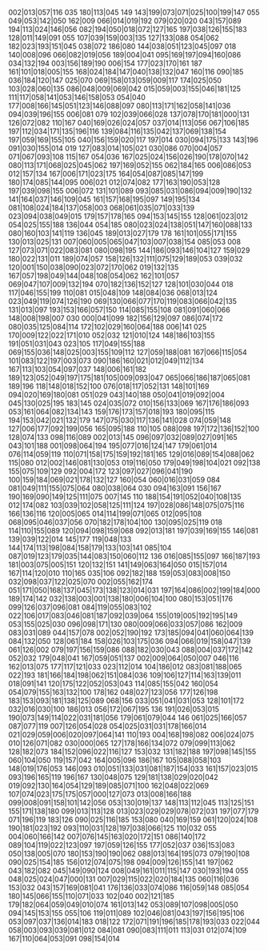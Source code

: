 002|013|057|116 035 180|113|045 149 143|199|073|071|025|100|199|147 055 049|053|142|050 162|009 066|014|019|192 079|020|020 043|157|089 194|113|024|146|056 082|194|050|018|072|127|165 197|038|126|155|183 128|011|149|091 055 107|039|159|003|135 127|133|088 054|062 182|023|193|151|045 038|072 186|080 144|038|051|123|045|097 018 140|008|096 066|082|019|056 189|004|041 095|169|197|094|160|086 034|132|194 003|156|189|190 006|154 177|023|170|161 187 161|101|018|005|155 168|024|184|147|040|138|132|047 160|116 090|185 036|184|120|147 025|070 069|158|013|059|009|117 174|025|050 103|028|060|135 086|048|009|069|042 015|059|003|155|046|181|125 111|117|058|141|053|146|158|053 054|040 177|008|166|145|051|123|146|088|097 080|113|171|162|058|141|036 094|039|196|155 006|081 079 102|039|066|028 137|078|170|181|000|131 126|072|082 110|167 040|169|026|024|057 037|014|113|056 067|106|185 197|112|034|171|135|196|116 139|084|116|135|042|137|069|138|154 197|059|169|155|105 040|156|159|020|117 197|014 030|094|175|133 143|196 091|030|155|014 019 127|083|014|105|021 030|086 070|004|057 071|067|093|108 115|167 054|036 167|025|024|156|026|190|178|070|142 080|113|171|068|025|045|062 197|169|052|155 062|184|165 006|086|053 012|157|134 167|006|171|023|175 164|054|087|085|147|199 180|174|085|144|095 006|021 012|074|082 177|163|190|053|128 197|039|098|155 006|072 131|101|089 093|085|031|086|094|009|190|132 141|164|037|146|109|045 161|157|168|195|097 149|195|134 081|108|024|184|137|058|003 068|061|035|071|033|139 023|094|038|049|015 179|157|178|165 094|153|145|155 128|061|023|012 054|025|155|188 136|044 054|185 080|023|024|138|051|147|160|088|133 080|160|103|141|119 136|045 189|013|027|179 178 161|101|055|171|155 130|013|025|131 007|060|005|065|047|103|007|038|154 085|053 008 127|073|071|022|083|081 080|098|195 144|186|093|146|104|127 159|029 180|022|131|011 189|074|057 158|126|132|111|075|129|189|053 039|032 120|001|150|038|090|023|072|170|062 019|132|135 167|057|198|049|144|048|108|054|062 162|101|057 069|047|107|009|132|194 070|182|136|152|127 128|101|030|044 018 117|046|155|199 110|081 015|048|109 148|084|036 068|013|124 023|049|119|074|126|190 069|130|066|077|170|119|083|066|042|135 131|013|097 193|153|166|057|150 114|085|155|108 081|091|060|066 148|008|198|007 030 000|041|099 182|156|129|097 086|074|172 080|035|125|084|114 172|102|029|160|064|188 006|141 025 170|009|122|022|171|010 052|032 121|010|124 148|186|103|155 191|051|031|043 023|105 117|049|155|188 069|155|036|148|025|003|155|109|112 127|059|188|081 167|066|115|054 101|083|122|197|003|073 090|186|160|021|012|049|112|134 167|113|103|054|097|037 148|006|161|182 189|123|052|049|197|175|181|105|009|093|047 065|066|186|187|065|081 189|196 118|148|018|152|100 076|018|117|052|131 148|101|169 094|020|169|180|081 051|029 043|140|188 050|041|019|092|004 045|130|025|195 183|145 024|035|072 010|156|133|069 167|176|186|093 053|161|064|082|134|143 159|176|173|157|018|193 180|095|115 194|153|042|021|132|179 147|075|030|117|136|141|028 074|059|148 127|006|177|092|199|056 165|095|188 110|105 088|098 197|172|136|152|100 128|074|133 098|116|089 002|013|145 096|097|032|089|027|091|165 043|101|188 001|098|064|194 195|077|016|124|147 179|061|014 076|114|059|119 110|071|158|175|159|192|181|165 129|016|089|154|088|062 115|080 012|002|146|081|130|053 019|116|050 179|049|198|104|021 092|138 155|075|109|129 092|004|172 123|097|027|096|041|190 100|159|184|069|021|178|132|127 160|054 060|016|031|059 084 081|049|111|155|075|064 080|038|064 030 094|163|091 156|167 190|169|090|149|125|111|075 007|145 110 188|154|191|052|040|108|135 012|174|082 103|039|102|058|125|111|124 197|028|086|148|075|075|116 166|136|116 120|005|065 014|114|199|071|065 012|095|108 068|095|046|037|056 070|182|178|104|100 130|095|025|119 018 114|110|155|089 120|094|098|159|068 092|013|181 197|039|169|155 146|081 139|039|122|014 145|177 119|048|133 144|174|113|198|084|158|179|133|103|141 085|104 087|019|123|179|035|144|083|150|060|112 136 016|085|155|097 166|187|193 181|003|075|005|151 120|132|151 141|149|063|164|050 015|157|014 167|114|120|010 110|165 035|106 092|182|188 159|053|083|008|150 032|098|037|122|025|070 002|055|162|174 051|171|050|168|137|045|173|138|123|014|031 197|164|086|002|199|184|000 189|174|142 032|138|003|001|138|180|006|104|100 080|153|051|176 099|126|037|096|081 084|119|055|083|102 022|106|017|083|046|081|187|092|039|064 155|019|005|192|195|149 053|155|025|030 096|098|171|130 080|009|066|033|057|086 162|009 083|031|089 044|157|078 002|052|190|192 173|185|094|041|060|064|139 084|132|050 128|061|184 158|026|103|175|036 094|066|019|158|047|139 061|126|002 079|197|156|159|086 088|182|030|043 088|004|037|172|142 052|032 179|048|041 167|059|051|137 002|009|064|050|007 046|116 162|013|075 177|117|121|033 023|112|014 104|186|012 083|081|188|065 022|193 181|166|184|198|062|151|084|036 109|106|127|114|163|139|011 018|091|141 120|175|122|052|053|043 114|085|155|042 160|054 054|079|155|163|132|100 178|162 048|027|123|056 177|126|198 183|153|093|181|138|125|089 068|156 033|051|041|031|053 128|101|172 032|016|030|100 186|013 056|172|067|195 136 191|026|053|015 190|073|149|114|022|031|181|056 179|061|079|044 146 061|025|166|057 087|077|119 007|126|054|028 054|025|031|031|178|166|014 021|029|059|006|020|097|064|141 110|193 004|168|198|082 006|024|075 010|126|071|082 030|000|065 127|178|166|134|072 079|099|113|062 128|182|073 184|152|096|022|116|127 153|032 131|182|188 197|098|145|155 060|104|050 119|157|042 164|005|096 186|167 105|088|058|103 148|019|176|053 146|093 010|051|133|031|081|187|154|033 161|157|023|015 093|196|165|119 196|167 130|048|075 129|181|138|029|020|042 019|092|130|164|054|129|189|085|071|100 162|048|022|069 107|074|023|175|175|057|000|127|073 013|008|166|188 099|008|091|158|101|142|056 053|130|019|137 148|113|112|045 113|125|151 155|171|138|180 099|013|113|128 013|023|029|029|078|072|031 197|077|179 071|196|119 183|126 090|025|116|185 153|080 040|169|159 061|120|024|108 190|181|023|192 093|110|031|128|197|038|066|125 110|032 055 004|060|166|142 007|076|145|163|020|172|151 086|140|172 089|104|119|022|123|097 197|059|126|155 177|052|037 036|153|083 050|138|005|070 180|153|190|190|062 088|013|164|195|073 079|190|108 090|025|154|185 156|012|074|075|198 094|009|126|155|141 197|062 043|182|082 045|149|090|124 008|049|161|011|115|147 030|193|194 055 048|025|024|047|000|131 007|029|115|022|020|184|135 060|116|036 153|032 043|157|169|081|041 176|136|033|074|086 116|059|148 085|054 180|145|066|155|110|071|033 102|040 002|121|185 179|182|064|059|049|010|074 161|013|142 053|089|107|098|005|050 094|145|153|155 055|106 119|011|089 102|046|081|043|197|156|195|106 053|097|037|136|014|183 018|122 172|071|191|196|185|178|193|033 022|044 058|003|093|039|081|012 084|081 090|083|111|011 113|031 012|074|109 167|110|064|053|091 098|154|014